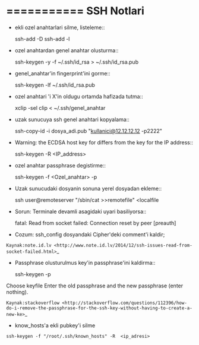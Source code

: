 ===========
SSH Notlari
===========

* ekli ozel anahtarlari silme, listeleme::

    ssh-add -D
    ssh-add -l


* ozel anahtardan genel anahtar olusturma::

    ssh-keygen -y -f ~/.ssh/id_rsa > ~/.ssh/id_rsa.pub

* genel_anahtar'in fingerprint'ini gorme::

    ssh-keygen -lf ~/.ssh/id_rsa.pub

* ozel anahtari 'i X'in oldugu ortamda hafizada tutma::

    xclip -sel clip < ~/.ssh/genel_anahtar

* uzak sunucuya ssh genel anahtari kopyalama::

    ssh-copy-id -i dosya_adi.pub "kullanici@12.12.12.12 -p2222"

* Warning: the ECDSA host key for differs from the key for the IP address::

    ssh-keygen -R <IP_address>

* ozel anahtar passphrase degistirme::

    ssh-keygen -f <Ozel_anahtar> -p

* Uzak sunucudaki dosyanin sonuna yerel dosyadan ekleme::

    ssh user@remoteserver "/sbin/cat >>remotefile" <localfile

* Sorun: Terminale devamli asagidaki uyari basiliyorsa::

    fatal: Read from socket failed: Connection reset by peer [preauth]

* Cozum: ssh_config dosyandaki Cipher'deki comment'i kaldir;

`Kaynak:note.id.lv <http://www.note.id.lv/2014/12/ssh-issues-read-from-socket-failed.html>`_

* Passphrase olusturulmus key'in passphrase'ini kaldirma::

    ssh-keygen -p

Choose keyfile Enter the old passphrase and the new passphrase (enter nothing). 

`Kaynak:stackoverflow <http://stackoverflow.com/questions/112396/how-do-i-remove-the-passphrase-for-the-ssh-key-without-having-to-create-a-new-ke>`_

* know_hosts'a ekli pubkey'i silme
```
ssh-keygen -f "/root/.ssh/known_hosts" -R  <ip_adresi>
```


